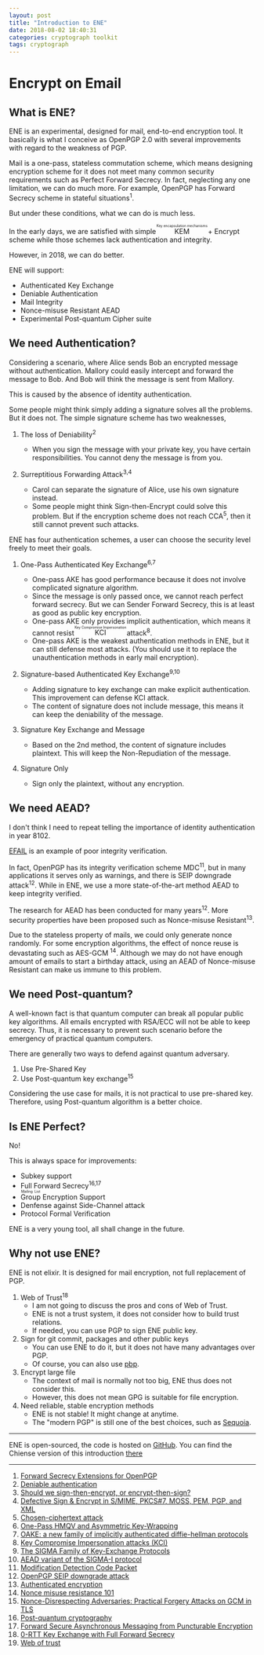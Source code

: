 ```yaml
---
layout: post
title: "Introduction to ENE"
date: 2018-08-02 18:40:31
categories: cryptograph toolkit
tags: cryptograph
---
```


# **E**ncrypt o**n** **E**mail

What is ENE?
------------

ENE is an experimental, designed for mail, end-to-end encryption tool. It basically is what I conceive as OpenPGP 2.0 with several improvements with regard to the weakness of PGP.

Mail is a one-pass, stateless commutation scheme, which means designing encryption scheme for it does not meet many common security requirements such as Perfect Forward Secrecy. In fact, neglecting any one limitation, we can do much more. For example, OpenPGP has Forward Secrecy scheme in stateful situations<sup>1</sup>.

But under these conditions, what we can do is much less.

In the early days, we are satisfied with simple <ruby>KEM<rt>Key encapsulation mechanisms</rt></ruby> + Encrypt scheme while those schemes lack authentication and integrity.

However, in 2018, we can do better.

ENE will support:

* Authenticated Key Exchange
* Deniable Authentication
* Mail Integrity
* Nonce-misuse Resistant AEAD
* Experimental Post-quantum Cipher suite

We need Authentication?
---

Considering a scenario, where Alice sends Bob an encrypted message without authentication. Mallory could easily intercept and forward the message to Bob. And Bob will think the message is sent from Mallory.

This is caused by the absence of identity authentication.

Some people might think simply adding a signature solves all the problems. But it does not. The simple signature scheme has two weaknesses,

1. The loss of Deniability<sup>2</sup>
    * When you sign the message with your private key, you have certain responsibilities. You cannot deny the message is from you.

2. Surreptitious Forwarding Attack<sup>3,4</sup>
    * Carol can separate the signature of Alice, use his own signature instead.
    * Some people might think Sign-then-Encrypt could solve this problem. But if the encryption scheme does not reach CCA<sup>5</sup>, then it still cannot prevent such attacks.

ENE has four authentication schemes, a user can choose the security level freely to meet their goals.

1. One-Pass Authenticated Key Exchange<sup>6,7</sup>
    * One-pass AKE has good performance because it does not involve complicated signature algorithm.
    * Since the message is only passed once, we cannot reach perfect forward secrecy. But we can Sender Forward Secrecy, this is at least as good as public key encryption.
    * One-pass AKE only provides implicit authentication, which means it cannot resist <ruby>KCI<rt>Key Compromise Impersonation</rt></ruby> attack<sup>8</sup>.
    * One-pass AKE is the weakest authentication methods in ENE, but it can still defense most attacks. (You should use it to replace the unauthentication methods in early mail encryption).

2. Signature-based Authenticated Key Exchange<sup>9,10</sup>
    * Adding signature to key exchange can make explicit authentication. This improvement can defense KCI attack.
    * The content of signature does not include message, this means it can keep the deniability of the message.


3. Signature Key Exchange and Message
    * Based on the 2nd method, the content of signature includes plaintext. This will keep the Non-Repudiation of the message.

4. Signature Only
    * Sign only the plaintext, without any encryption.


We need AEAD?
---

I don't think I need to repeat telling the importance of identity authentication in year 8102.

[EFAIL](https://efail.de/) is an example of poor integrity verification.

In fact, OpenPGP has its integrity verification scheme MDC<sup>11</sup>, but in many applications it serves only as warnings, and there is SEIP downgrade attack<sup>12</sup>. While in ENE, we use a more state-of-the-art method AEAD to keep integrity verified.

The research for AEAD has been conducted for many years<sup>12</sup>. More security properties have been proposed such as Nonce-misuse Resistant<sup>13</sup>.

Due to the stateless property of mails, we could only generate nonce randomly. For some encryption algorithms, the effect of nonce reuse is devastating such as AES-GCM <sup>14</sup>.
Although we may do not have enough amount of emails to start a birthday attack, using an AEAD of Nonce-misuse Resistant can make us immune to this problem.



We need Post-quantum?
---

A well-known fact is that quantum computer can break all popular public key algorithms. All emails encrypted with RSA/ECC will not be able to keep secrecy. Thus, it is necessary to prevent such scenario before the emergency of practical quantum computers.

There are generally two ways to defend against quantum adversary.

1. Use Pre-Shared Key
2. Use Post-quantum key exchange<sup>15</sup>

Considering the use case for mails, it is not practical to use pre-shared key. Therefore, using Post-quantum algorithm is a better choice.


Is ENE Perfect?
----

No!

This is always space for improvements:

* Subkey support
* Full Forward Secrecy<sup>16,17</sup>
* <ruby>Group<rt>Mailing List</rt></ruby> Encryption Support
* Denfense against Side-Channel attack
* Protocol Formal Verification

ENE is a very young tool, all shall change in the future.


Why not use ENE?
---

ENE is not elixir. It is designed for mail encryption, not full replacement of PGP.

1. Web of Trust<sup>18</sup>
    * I am not going to discuss the pros and cons of Web of Trust.
    * ENE is not a trust system, it does not consider how to build trust relations.
    * If needed, you can use PGP to sign ENE public key.
2. Sign for git commit, packages and other public keys
    * You can use ENE to do it, but it does not have many advantages over PGP.
    * Of course, you can also use [pbp](https://boats.gitlab.io/blog/post/signing-commits-without-gpg/).
3. Encrypt large file
    * The context of mail is normally not too big, ENE thus does not consider this.
    * However, this does not mean GPG is suitable for file encryption.
4. Need reliable, stable encryption methods
    * ENE is not stable! It might change at anytime.
    * The "modern PGP" is still one of the best choices, such as [Sequoia](https://sequoia-pgp.org/).


-----

ENE is open-sourced, the code is hosted on [GitHub](https://github.com/quininer/ene). You can find the Chiense version of this introduction [there](https://quininer.github.io/?ene)

-----

1. [Forward Secrecy Extensions for OpenPGP](https://tools.ietf.org/html/draft-brown-pgp-pfs-03)
2. [Deniable authentication](https://en.wikipedia.org/wiki/Deniable_authentication)
3. [Should we sign-then-encrypt, or encrypt-then-sign?](https://crypto.stackexchange.com/questions/5458/should-we-sign-then-encrypt-or-encrypt-then-sign)
4. [Defective Sign & Encrypt in S/MIME, PKCS#7, MOSS, PEM, PGP, and XML](http://world.std.com/~dtd/sign_encrypt/sign_encrypt7.html)
5. [Chosen-ciphertext attack](https://en.wikipedia.org/wiki/Chosen-ciphertext_attack)
6. [One-Pass HMQV and Asymmetric Key-Wrapping](https://eprint.iacr.org/2010/638.pdf)
7. [OAKE: a new family of implicitly authenticated diffie-hellman protocols](https://dl.acm.org/citation.cfm?id=2508859.2516695)
8. [Key Compromise Impersonation attacks (KCI)](https://www.cryptologie.net/article/372/key-compromise-impersonation-attacks-kci/)
9. [The SIGMA Family of Key-Exchange Protocols](http://webee.technion.ac.il/~hugo/sigma.html)
10. [AEAD variant of the SIGMA-I protocol](https://tools.ietf.org/id/draft-selander-ace-cose-ecdhe-08.html#protocol)
11. [Modification Detection Code Packet](https://tools.ietf.org/html/rfc4880#page-52)
12. [OpenPGP SEIP downgrade attack](https://www.ietf.org/mail-archive/web/openpgp/current/msg08285.html<Paste>)
12. [Authenticated encryption](https://en.wikipedia.org/wiki/Authenticated_encryption)
13. [Nonce misuse resistance 101](https://www.lvh.io/posts/nonce-misuse-resistance-101.html)
14. [Nonce-Disrespecting Adversaries: Practical Forgery Attacks on GCM in TLS](https://eprint.iacr.org/2016/475.pdf)
15. [Post-quantum cryptography](https://en.wikipedia.org/wiki/Post-quantum_cryptography)
16. [Forward Secure Asynchronous Messaging from Puncturable Encryption](http://cs.jhu.edu/~imiers/pdfs/forwardsec.pdf)
17. [0-RTT Key Exchange with Full Forward Secrecy](https://eprint.iacr.org/2017/223.pdf)
18. [Web of trust](https://en.wikipedia.org/wiki/Web_of_trust)
